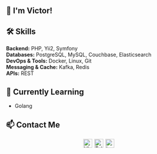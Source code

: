 ## 👋 I'm Victor!


## 🛠 Skills
**Backend:** PHP, Yii2, Symfony  
**Databases:** PostgreSQL, MySQL, Couchbase, Elasticsearch  
**DevOps & Tools:** Docker, Linux, Git  
**Messaging & Cache:** Kafka, Redis  
**APIs:** REST


## 🌱 Currently Learning
- Golang


## 📫 Contact Me
<div style="display: flex; gap: 6px; width:100%;justify-content: center;">
<a href="https://vk.com/victor_belyakov" target="_blank">
  <img 
    style="width: 24px"
    src="https://upload.wikimedia.org/wikipedia/commons/thumb/f/f3/VK_Compact_Logo_%282021-present%29.svg/48px-VK_Compact_Logo_%282021-present%29.svg.png"
    alt="Vk"
  />
</a>
<a href="https://t.me/Victor_Belyakovv" target="_blank">
  <img 
    style="width: 24px"
    src="https://upload.wikimedia.org/wikipedia/commons/thumb/8/83/Telegram_2019_Logo.svg/512px-Telegram_2019_Logo.svg.png"
    alt="Telegram"
  />
</a>
<a href="[https://leetcode.com/your_username/](https://leetcode.com/u/Viktor-Belyakov/)" target="_blank">
  <img 
    style="width: 24px" 
    src="https://upload.wikimedia.org/wikipedia/commons/1/19/LeetCode_logo_black.png" 
    alt="LeetCode"
  />
</a>
</div>
